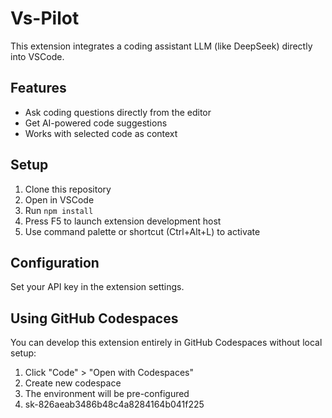 # Vs-Pilot

This extension integrates a coding assistant LLM (like DeepSeek) directly into VSCode.

## Features

- Ask coding questions directly from the editor
- Get AI-powered code suggestions
- Works with selected code as context

## Setup

1. Clone this repository
2. Open in VSCode
3. Run `npm install`
4. Press F5 to launch extension development host
5. Use command palette or shortcut (Ctrl+Alt+L) to activate

## Configuration

Set your API key in the extension settings.

## Using GitHub Codespaces

You can develop this extension entirely in GitHub Codespaces without local setup:

1. Click "Code" > "Open with Codespaces"
2. Create new codespace
3. The environment will be pre-configured
4. sk-826aeab3486b48c4a8284164b041f225
